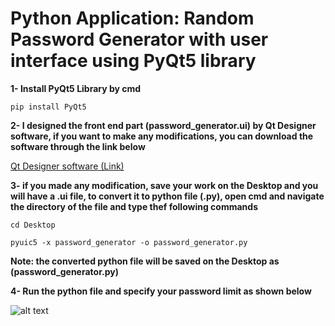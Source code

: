 # Python Application: Random Password Generator with user interface using PyQt5 library
**1- Install PyQt5 Library by cmd**

`pip install PyQt5`

**2- I designed the front end part (password_generator.ui) by Qt Designer software, if you want to make any modifications, you can download the software through the link below**

[Qt Designer software (Link)](https://build-system.fman.io/qt-designer-download)

**3- if you made any modification, save your work on the Desktop and you will have a .ui file, to convert it to python file (.py), open cmd and navigate the directory of the file and type thef following commands**

`cd Desktop`

`pyuic5 -x password_generator -o password_generator.py`

**Note: the converted python file will be saved on the Desktop as (password_generator.py)**

**4- Run the python file and specify your password limit as shown below**

![alt text](https://github.com/AI-MOO/PythonProjects/blob/master/T06_password_generator_ui/images_for_explaination/1.png?raw=true)


